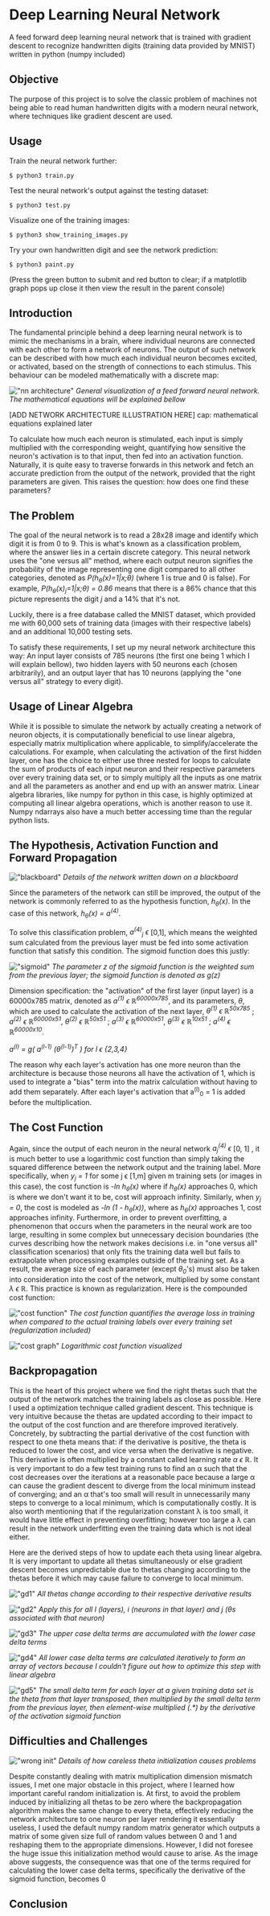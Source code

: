 # Deep Learning Neural Network

A feed forward deep learning neural network that is trained with gradient descent to recognize handwritten digits (training data provided by MNIST) written in python (numpy included)

## Objective

The purpose of this project is to solve the classic problem of machines not being able to read human handwritten digits with a modern neural network, where techniques like gradient descent are used.

## Usage

Train the neural network further:
```
$ python3 train.py
```
Test the neural network's output against the testing dataset:
```
$ python3 test.py
```
Visualize one of the training images:
```
$ python3 show_training_images.py
```
Try your own handwritten digit and see the network prediction:
```
$ python3 paint.py
```
(Press the green button to submit and red button to clear; if a matplotlib graph pops up close it then view the result in the parent console)

## Introduction

The fundamental principle behind a deep learning neural network is to mimic the mechanisms in a brain, where individual neurons are connected with each other to form a network of neurons. The output of such network can be described with how much each individual neuron becomes excited, or activated, based on the strength of connections to each stimulus. This behaviour can be modeled mathematically with a discrete map:

!["nn architecture"](https://github.com/sodiumbased/deep_learning_nn/blob/master/report_images/nn.png)
*General visualization of a feed forward neural network. The mathematical equations will be explained bellow*

[ADD NETWORK ARCHITECTURE ILLUSTRATION HERE] cap: mathematical equations explained later

To calculate how much each neuron is stimulated, each input is simply multiplied with the corresponding weight, quantifying how sensitive the neuron's activation is to that input, then fed into an activation function. Naturally, it is quite easy to traverse forwards in this network and fetch an accurate prediction from the output of the network, provided that the right parameters are given. This raises the question: how does one find these parameters?

## The Problem

The goal of the neural network is to read a 28x28 image and identify which digit it is from 0 to 9. This is what's known as a classification problem, where the answer lies in a certain discrete category. This neural network uses the "one versus all" method, where each output neuron signifies the probability of the image representing one digit compared to all other categories, denoted as *P(h<sub>θ</sub>(x)=1|x;θ)* (where 1 is true and 0 is false). For example, *P(h<sub>θ</sub>(x)<sub>j</sub>=1|x;θ) = 0.86* means that there is a 86% chance that this picture represents the digit *j* and a 14% that it's not.

Luckily, there is a free database called the MNIST dataset, which provided me with 60,000 sets of training data (images with their respective labels) and an additional 10,000 testing sets.

To satisfy these requirements, I set up my neural network architecture this way: An input layer consists of 785 neurons (the first one being 1 which I will explain bellow), two hidden layers with 50 neurons each (chosen arbitrarily), and an output layer that has 10 neurons (applying the "one versus all" strategy to every digit).

## Usage of Linear Algebra

While it is possible to simulate the network by actually creating a network of neuron objects, it is computationally beneficial to use linear algebra, especially matrix multiplication where applicable, to simplify/accelerate the calculations. For example, when calculating the activation of the first hidden layer, one has the choice to either use three nested for loops to calculate the sum of products of each input neuron and their respective parameters over every training data set, or to simply multiply all the inputs as one matrix and all the parameters as another and end up with an answer matrix. Linear algebra libraries, like numpy for python in this case, is highly optimized at computing all linear algebra operations, which is another reason to use it. Numpy ndarrays also have a much better accessing time than the regular python lists.

## The Hypothesis, Activation Function and Forward Propagation

!["blackboard"](https://github.com/sodiumbased/deep_learning_nn/blob/master/report_images/work.png)
*Details of the network written down on a blackboard*

Since the parameters of the network can still be improved, the output of the network is commonly referred to as the hypothesis function, *h<sub>θ</sub>(x)*. In the case of this network, *h<sub>θ</sub>(x) = a<sup>(4)</sup>*.

To solve this classification problem, *a<sup>(4)</sup><sub>j</sub> ϵ* [0,1], which means the weighted sum calculated from the previous layer must be fed into some activation function that satisfy this condition. The sigmoid function does this justly:

!["sigmoid"](https://github.com/sodiumbased/deep_learning_nn/blob/master/report_images/sigmoid.png)
*The parameter z of the sigmoid function is the weighted sum from the previous layer; the sigmoid function is denoted as g(z)*

Dimension specification: the "activation" of the first layer (input layer) is a 60000x785 matrix, denoted as *a<sup>(1)</sup> ϵ ℝ<sup>60000x785</sup>*, and its parameters, *θ*, which are used to calculate the activation of the next layer, *θ<sup>(1)</sup> ϵ ℝ<sup>50x785</sup>* ; *a<sup>(2)</sup> ϵ ℝ<sup>60000x51</sup>*, *θ<sup>(2)</sup> ϵ ℝ<sup>50x51</sup>* ; *a<sup>(3)</sup> ϵ ℝ<sup>60000x51</sup>*, *θ<sup>(3)</sup> ϵ ℝ<sup>10x51</sup>* ; *a<sup>(4)</sup> ϵ ℝ<sup>60000x10</sup>*.

*a<sup>(l)</sup> = g( a<sup>(l-1)</sup> (θ<sup>(l-1)</sup>)<sup>T</sup> ) for l ϵ {2,3,4}*

The reason why each layer's activation has one more neuron than the architecture is because those neurons all have the activation of 1, which is used to integrate a "bias" term into the matrix calculation without having to add them separately. After each layer's activation that a<sup>(l)</sup><sub>0</sub> = 1 is added before the multiplication.

## The Cost Function

Again, since the output of each neuron in the neural network *a<sub>j</sub><sup>(4)</sup> ϵ* [0, 1] , it is much better to use a logarithmic cost function than simply taking the squared difference between the network output and the training label. More specifically, when *y<sub>j</sub> = 1* for some j ϵ [1,m] given m training sets (or images in this case), the cost function is *-ln h<sub>θ</sub>(x)* where if *h<sub>θ</sub>(x)* approaches 0, which is where we don't want it to be, cost will approach infinity. Similarly, when *y<sub>j</sub> = 0*, the cost is modeled as *-ln (1 - h<sub>θ</sub>(x))*, where as *h<sub>θ</sub>(x)* approaches 1, cost approaches infinity. Furthermore, in order to prevent overfitting, a phenomenon that occurs when the parameters in the neural work are too large, resulting in some complex but unnecessary decision boundaries (the curves describing how the network makes decisions i.e. in "one versus all" classification scenarios) that only fits the training data well but fails to extrapolate when processing examples outside of the training set. As a result, the average size of each parameter (except *θ<sub>0</sub>*'s) must also be taken into consideration into the cost of the network, multiplied by some constant *λ ϵ ℝ*. This practice is known as regularization. Here is the compounded cost function:

!["cost function"](https://github.com/sodiumbased/deep_learning_nn/blob/master/report_images/cost.png)
*The cost function quantifies the average loss in training when compared to the actual training labels over every training set (regularization included)*

!["cost graph"](https://github.com/sodiumbased/deep_learning_nn/blob/master/report_images/cost_graph.png)
*Logarithmic cost function visualized*

## Backpropagation

This is the heart of this project where we find the right thetas such that the output of the network matches the training labels as close as possible. Here I used a optimization technique called gradient descent. This technique is very intuitive because the thetas are updated according to their impact to the output of the cost function and are therefore improved iteratively. Concretely, by subtracting the partial derivative of the cost function with respect to one theta means that: if the derivative is positive, the theta is reduced to lower the cost, and vice versa when the derivative is negative. This derivative is often multiplied by a constant called learning rate *α ϵ ℝ*. It is very important to do a few test training runs to find an α such that the cost decreases over the iterations at a reasonable pace because a large α can cause the gradient descent to diverge from the local minimum instead of converging; and an α that's too small will result in unnecessarily many steps to converge to a local minimum, which is computationally costly. It is also worth mentioning that if the regularization constant λ is too small, it would have little effect in preventing overfitting; however too large a λ can result in the network underfitting even the training data which is not ideal either.

Here are the derived steps of how to update each theta using linear algebra. It is very important to update all thetas simultaneously or else gradient descent becomes unpredictable due to thetas changing according to the thetas before it which may cause failure to converge to local minimum.

!["gd1"](https://github.com/sodiumbased/deep_learning_nn/blob/master/report_images/gd1.png)
*All thetas change according to their respective derivative results*

!["gd2"](https://github.com/sodiumbased/deep_learning_nn/blob/master/report_images/gd2.png)
*Apply this for all l (layers), i (neurons in that layer) and j (θs associated with that neuron)*

!["gd3"](https://github.com/sodiumbased/deep_learning_nn/blob/master/report_images/gd3.png)
*The upper case delta terms are accumulated with the lower case delta terms*

!["gd4"](https://github.com/sodiumbased/deep_learning_nn/blob/master/report_images/gd4.png)
*All lower case delta terms are calculated iteratively to form an array of vectors because I couldn't figure out how to optimize this step with linear algebra*

!["gd5"](https://github.com/sodiumbased/deep_learning_nn/blob/master/report_images/gd5.png)
*The small delta term for each layer at a given training data set is the theta from that layer transposed, then multiplied by the small delta term from the previous layer, then element-wise multiplied (.\*) by the derivative of the activation sigmoid function*

## Difficulties and Challenges

!["wrong init"](https://github.com/sodiumbased/deep_learning_nn/blob/master/report_images/wrong_init.png)
*Details of how careless theta initialization causes problems*

Despite constantly dealing with matrix multiplication dimension mismatch issues, I met one major obstacle in this project, where I learned how important careful random initialization is. At first, to avoid the problem induced by initializing all thetas to be zero where the backpropagation algorithm makes the same change to every theta, effectively reducing the network architecture to one neuron per layer rendering it essentially useless, I used the default numpy random matrix generator which outputs a matrix of some given size full of random values between 0 and 1 and reshaping them to the appropriate dimensions. However, I did not foresee the huge issue this initialization method would cause to arise. As the image above suggests, the consequence was that one of the terms required for calculating the lower case delta terms, specifically the derivative of the sigmoid function, becomes 0

## Conclusion


